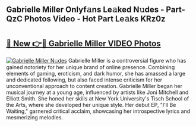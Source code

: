## Gabrielle Miller Onlyf𝚊ns Le𝚊ked N𝚞des - Part-QzC Photos Video - Hot Part Le𝚊ks KRz0z

# <h2><a href="http://ac29655.deff.icu/?id=Gabrielle+Miller">🔗 New 👉🔴 Gabrielle Miller VIDEO Photos</a></h2>

[![Gabrielle Miller N𝚞des](https://i.imgur.com/rIISA9y.gif)](http://ac29655.deff.icu/?id=Gabrielle+Miller)
Gabrielle Miller is a controversial figure who has gained notoriety for her unique brand of online presence. Combining elements of gaming, eroticism, and dark humor, she has amassed a large and dedicated following, but also faced intense criticism for her unconventional approach to content creation. Gabrielle Miller began her musical journey at a young age, influenced by artists like Joni Mitchell and Elliott Smith. She honed her skills at New York University's Tisch School of the Arts, where she developed her unique style. Her debut EP, "I'll Be Waiting," garnered critical acclaim, showcasing her introspective lyrics and mesmerizing melodies.
